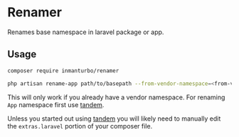 # Renamer

Renames base namespace in laravel package or app.

## Usage

```bash
composer require inmanturbo/renamer
```

```bash
php artisan rename-app path/to/basepath --from-vendor-namespace=<from-vendor> --to-vendor-namespace=<to-vendor> --from-app-namespace=<from-app> --to-app-namespace=<to-app> --name=<new-package-name>
```

This will only work if you already have a vendor namespace. For renaming `App` namespace first use [tandem](https://github.com/inmanturbo/tandem).

Unless you started out using [tandem](https://github.com/inmanturbo/tandem) you will likely need to manually edit the `extras.laravel` portion of your composer file.
